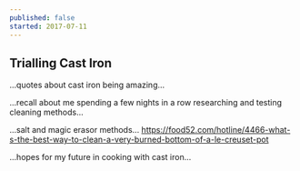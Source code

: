 ```yaml
---
published: false
started: 2017-07-11
---
```

## Trialling Cast Iron

...quotes about cast iron being amazing...

...recall about me spending a few nights in a row researching and testing cleaning methods...

...salt and magic erasor methods... https://food52.com/hotline/4466-what-s-the-best-way-to-clean-a-very-burned-bottom-of-a-le-creuset-pot

...hopes for my future in cooking with cast iron...

